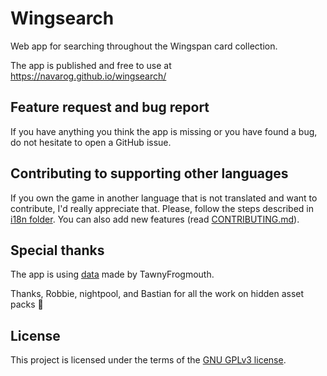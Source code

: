 # Wingsearch
Web app for searching throughout the Wingspan card collection.

The app is published and free to use at https://navarog.github.io/wingsearch/

## Feature request and bug report
If you have anything you think the app is missing or you have found a bug, do not hesitate to open a GitHub issue.

## Contributing to supporting other languages

If you own the game in another language that is not translated and want to contribute, I'd really appreciate that. Please, follow the steps described in [i18n folder](i18n). You can also add new features (read [CONTRIBUTING.md](CONTRIBUTING.md)).

## Special thanks
The app is using [data](https://boardgamegeek.com/filepage/193164/wingspan-bird-card-spreadsheet) made by TawnyFrogmouth.

Thanks, Robbie, nightpool, and Bastian for all the work on hidden asset packs 🥚

## License
This project is licensed under the terms of the [GNU GPLv3  license](LICENSE.md).
